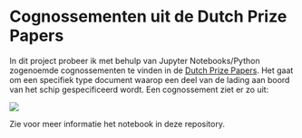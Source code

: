 # Cognossementen uit de Dutch Prize Papers

In dit project probeer ik met behulp van Jupyter Notebooks/Python zogenoemde cognossementen te vinden in de [Dutch Prize Papers](https://prizepapers.huygens.knaw.nl/). Het gaat om een specifiek type document waarop een deel van de lading aan boord van het schip gespecificeerd wordt. Een cognossement ziet er zo uit:

![](https://images.diginfra.net/iiif/NL-HaNA_2.22.24/HCA32-176D/NL-HaNA_2.22.24_HCA32-176D_0021.jpg/full/!800,800/0/default.jpg)

Zie voor meer informatie het notebook in deze repository.
